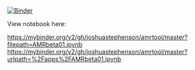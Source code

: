 [![Binder](https://mybinder.org/badge_logo.svg)](https://mybinder.org/v2/gh/joshuastephenson/amrtool/master?filepath=AMRbeta01.ipynb)

View notebook here:

https://mybinder.org/v2/gh/joshuastephenson/amrtool/master?filepath=AMRbeta01.ipynb
https://mybinder.org/v2/gh/joshuastephenson/amrtool/master?urlpath=%2Fapps%2FAMRbeta01.ipynb
